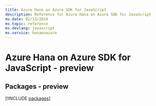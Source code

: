 ```yaml
---
title: Azure Hana on Azure SDK for JavaScript
description: Reference for Azure Hana on Azure SDK for JavaScript
ms.date: 02/13/2024
ms.topic: reference
ms.devlang: javascript
ms.service: hanaonazure
---
```

# Azure Hana on Azure SDK for JavaScript - preview
## Packages - preview
[!INCLUDE [packages](hana-on-azure-index.md)]